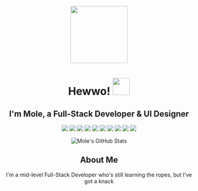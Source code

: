 <p align="center">
    <img src="https://media.tenor.com/pOVlbnEE3uMAAAAd/cute-hello-kitty.gif" width="150">
</p>
<h1 align="center">Hewwo! <img width="45px" src="https://i.pinimg.com/originals/17/e1/39/17e13977ee118b9e920b24326a49f1d6.gif"/></h1>
<h2 align="center">I'm Mole, a Full-Stack Developer & UI Designer </h2>
<p align="center">
    <img src="https://img.shields.io/badge/JavaScript-F7DF1E?style=flat&logo=javascript&logoColor=black">
    <img src="https://img.shields.io/badge/React-61DAFB?style=flat&logo=react&logoColor=black">
    <img src="https://img.shields.io/badge/Node.js-339933?style=flat&logo=node.js&logoColor=white">
    <img src="https://img.shields.io/badge/Express.js-000000?style=flat">
    <img src="https://img.shields.io/badge/HTML5-E34F26?style=flat&logo=html5&logoColor=white">
    <img src="https://img.shields.io/badge/CSS3-1572B6?style=flat&logo=css3&logoColor=white">
    <img src="https://img.shields.io/badge/C%2B%2B-00599C?style=flat&logo=c%2B%2B&logoColor=white">
    <img src="https://img.shields.io/badge/C%23-239120?style=flat&logo=c-sharp&logoColor=white">
    <img src="https://img.shields.io/badge/Python-3776AB?style=flat&logo=python&logoColor=white">
    <img src="https://img.shields.io/badge/Lua-2C2D72?style=flat&logo=lua&logoColor=white">
</p>
<p align="center">
    <img src="https://github-readme-stats.vercel.app/api?username=molethedev&count_private=true&show_icons=true&theme=dracula" alt="Mole's GitHub Stats">
</p>
<h2 align="center">About Me</h2>
<div align="center">
    <p>
        I'm a mid-level Full-Stack Developer who's still learning the ropes, but I've got a knack
    </p>
</div> 

